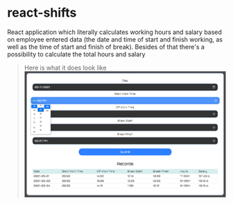 # react-shifts
React application which literally calculates working hours and salary based on employee entered data (the date and time of start and finish working, as well as the time of start and finish of break). Besides of that there's a possibility to calculate the total hours and salary

> Here is what it does look like 
> ![View](https://github.com/lumberjack-programmer/react-shifts/blob/main/appearance.png)

